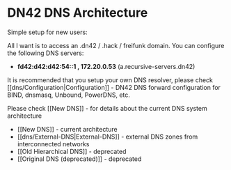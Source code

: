 # DN42 DNS Architecture

Simple setup for new users:

All I want is to access an .dn42 / .hack / freifunk domain. You can configure the following DNS servers:
* **fd42:d42:d42:54::1 , 172.20.0.53** (a.recursive-servers.dn42)

It is recommended that you setup your own DNS resolver, please check [[dns/Configuration|Configuration]] - DN42 DNS forward configuration for BIND, dnsmasq, Unbound, PowerDNS, etc.

Please check [[New DNS]] - for details about the current DNS system architecture

* [[New DNS]] - current architecture
* [[dns/External-DNS|External-DNS]] - external DNS zones from interconnected networks
* [[Old Hierarchical DNS]] - deprecated
* [[Original DNS (deprecated)]] - deprecated
